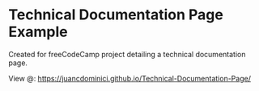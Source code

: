 
# Technical Documentation Page Example
 
 Created for freeCodeCamp project detailing a technical documentation page.

View @: https://juancdominici.github.io/Technical-Documentation-Page/
